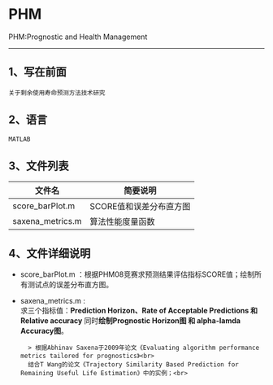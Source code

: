 # PHM
PHM:Prognostic and Health Management
_____
## 1、写在前面
    关于剩余使用寿命预测方法技术研究

## 2、语言
    MATLAB

## 3、文件列表
文件名 | 简要说明|
--------- |---------|
score_barPlot.m |SCORE值和误差分布直方图|
saxena_metrics.m |算法性能度量函数|

## 4、文件详细说明
* score_barPlot.m ：根据PHM08竞赛求预测结果评估指标SCORE值；绘制所有测试点的误差分布直方图。
* saxena_metrics.m : <br>
        求三个指标值：**Prediction Horizon、Rate of Acceptable Predictions 和 Relative accuracy**
        同时**绘制Prognostic Horizon图 和 alpha-lamda Accuracy图**。
        
        > 根据Abhinav Saxena于2009年论文《Evaluating algorithm performance metrics tailored for prognostics》<br>
        结合T Wang的论文《Trajectory Similarity Based Prediction for Remaining Useful Life Estimation》中的实例；<br>
        
